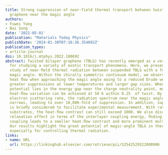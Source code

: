 ```yaml
---
title: Strong suppression of near-field thermal transport between twisted bilayer
  graphene near the magic angle
authors:
- Fuwei Yang
- Bai Song
date: '2022-05-01'
publication: "Materials Today Physics"
publishDate: '2024-01-30T07:16:36.354692Z'
publication_types:
- article-journal
doi: 10.1016/j.mtphys.2022.100692
abstract: Twisted bilayer graphene (TBLG) has recently emerged as a versatile platform
  for studying a variety of exotic transport phenomena. Here, we present a theoretical
  study of near-ﬁeld thermal radiation between suspended TBLG with a focus on the
  magic angle. Within the chirally symmetric continuum model, we observe a suppressed
  heat ﬂow when approaching the magic angle owing to a reduced Drude weight, with
  greater suppressions at lower temperatures and larger gap sizes. When the chemical
  potential lies in the energy gap near the charge neutrality point, more than 100-fold
  heat-ﬂow variation can be achieved at 50 K within 0.25  of twist. By reducing the
  electron scattering rate, the radiation spectrum near the magic angle dramatically
  narrows, leading to over 10,000-fold of suppression. In addition, supported TBLG
  is brieﬂy considered to facilitate experimental measurement. With rationally tailored
  substrates, the heat-ﬂow contrast can still exceed 1000. We also discuss lattice
  relaxation effect in terms of the interlayer coupling energy, ﬁnding that a stronger
  coupling leads to a smaller heat-ﬂow contrast and more prominent multiband transport.
  Our results highlight the great potential of magic-angle TBLG in thermal transport,
  especially for controlling thermal radiation.
links:
- name: URL
  url: https://linkinghub.elsevier.com/retrieve/pii/S2542529322000906
---
```

